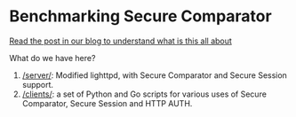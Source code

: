 # Benchmarking Secure Comparator

[Read the post in our blog to understand what is this all about](https://cossacklabs.com/benchmarking-secure-comparator.html)

What do we have here?

1. [/server/](https://github.com/cossacklabs/benchmarking-comparator/tree/master/server/lighttpd1.4): Modified lighttpd, with Secure Comparator and Secure Session support. 
2. [/clients/](https://github.com/cossacklabs/benchmarking-comparator/tree/master/clients): a set of Python and Go scripts for various uses of Secure Comparator, Secure Session and HTTP AUTH.
